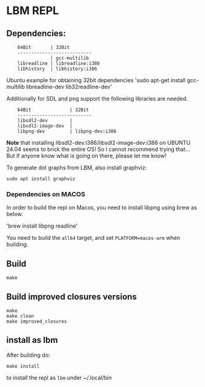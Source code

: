 
# LBM REPL

## Dependencies:

        64Bit       | 32Bit
        ---------------------------
                    | gcc-multilib
        libreadline | libreadline:i386
        libhistory  | libhistory:i386

Ubuntu example for obtaining 32bit dependencies
'sudo apt-get install gcc-multilib libreadline-dev lib32readline-dev'

Additionally for SDL and png support the following libraries are
needed.

        64Bit              | 32Bit
        ---------------------------
        libsdl2-dev        |
        libsdl2-image-dev  |
        libpng-dev         | libpng-dev:i386

**Note** that installing libsdl2-dev:i386/libsdl2-image-dev:i386 on UBUNTU 24.04 seems to brick the
entire OS! So I cannot recommend trying that... But if anyone know what is going
on there, please let me know!

To generate dot graphs from LBM, also install graphviz:

```
sudo apt install graphviz
```

### Dependencies on MACOS

In order to build the repl on Macos, you need to install libpng using brew as below.

'brew install libpng readline'

You need to build the `all64` target, and set `PLATFORM=macos-arm` when building.

## Build

```
make
```

## Build improved closures versions

```
make
make clean
make improved_closures
```

## install as lbm

After building do:

```
make install
```

to install the repl as `lbm` under ~/.local/bin




